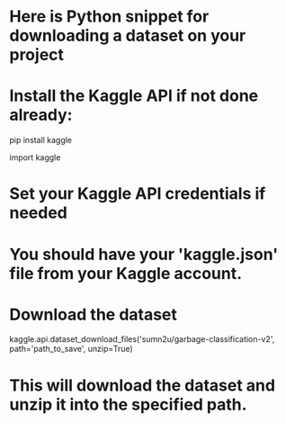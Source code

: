 # Here is Python snippet for downloading a dataset on your project

# Install the Kaggle API if not done already:
pip install kaggle

import kaggle

# Set your Kaggle API credentials if needed
# You should have your 'kaggle.json' file from your Kaggle account.

# Download the dataset
kaggle.api.dataset_download_files('sumn2u/garbage-classification-v2', path='path_to_save', unzip=True)

# This will download the dataset and unzip it into the specified path.
